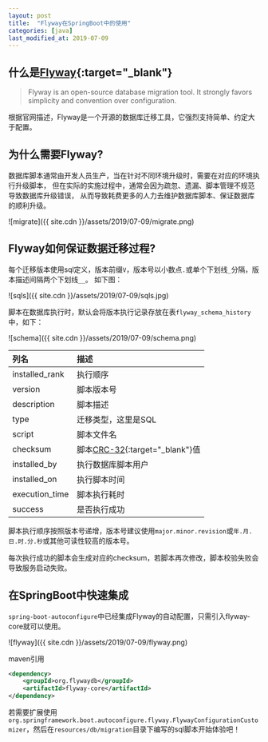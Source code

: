 ```yaml
---
layout: post
title:  "Flyway在SpringBoot中的使用"
categories: [java]
last_modified_at: 2019-07-09
---
```


## 什么是[Flyway](https://flywaydb.org/){:target="_blank"}

> Flyway is an open-source database migration tool.
> It strongly favors simplicity and convention over configuration.

根据官网描述，Flyway是一个开源的数据库迁移工具，它强烈支持简单、约定大于配置。

## 为什么需要Flyway?

数据库脚本通常由开发人员生产，当在针对不同环境升级时，需要在对应的环境执行升级脚本，
但在实际的实施过程中，通常会因为疏忽、遗漏、脚本管理不规范导致数据库升级错误，
从而导致耗费更多的人力去维护数据库脚本、保证数据库的顺利升级。

![migrate]({{ site.cdn }}/assets/2019/07-09/migrate.png)

## Flyway如何保证数据迁移过程?
每个迁移版本使用sql定义，版本前缀`V`，版本号以小数点`.`或单个下划线`_`分隔，版本描述间隔两个下划线`__`。
如下图：

![sqls]({{ site.cdn }}/assets/2019/07-09/sqls.jpg)

脚本在数据库执行时，默认会将版本执行记录存放在表`flyway_schema_history`中，如下：

![schema]({{ site.cdn }}/assets/2019/07-09/schema.png)

|列名|描述|
|:---|:---|
|installed_rank|执行顺序|
|version|脚本版本号|
|description|脚本描述|
|type|迁移类型，这里是SQL|
|script|脚本文件名|
|checksum|脚本[CRC-32](https://en.wikipedia.org/wiki/Cyclic_redundancy_check){:target="_blank"}值|
|installed_by|执行数据库脚本用户|
|installed_on|执行脚本时间|
|execution_time|脚本执行耗时|
|success|是否执行成功|

脚本执行顺序按照版本号递增，版本号建议使用`major.minor.revision`或`年.月.日.时.分.秒`或其他可读性较高的版本号。

每次执行成功的脚本会生成对应的checksum，若脚本再次修改，脚本校验失败会导致服务启动失败。

## 在SpringBoot中快速集成
`spring-boot-autoconfigure`中已经集成Flyway的自动配置，只需引入flyway-core就可以使用。

![flyway]({{ site.cdn }}/assets/2019/07-09/flyway.png)

maven引用
```xml
<dependency>
    <groupId>org.flywaydb</groupId>
    <artifactId>flyway-core</artifactId>
</dependency>
```

若需要扩展使用`org.springframework.boot.autoconfigure.flyway.FlywayConfigurationCustomizer`，然后在`resources/db/migration`目录下编写的sql脚本开始体验吧！

